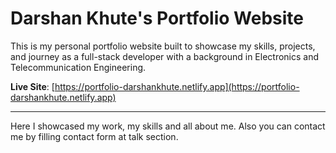 # Darshan Khute's Portfolio Website

This is my personal portfolio website built to showcase my skills, projects, and journey as a full-stack developer with a background in Electronics and Telecommunication Engineering.

**Live Site**: [https://portfolio-darshankhute.netlify.app](https://portfolio-darshankhute.netlify.app)

---

Here I showcased my work, my skills and all about me.
Also you can contact me by filling contact form at talk section.
